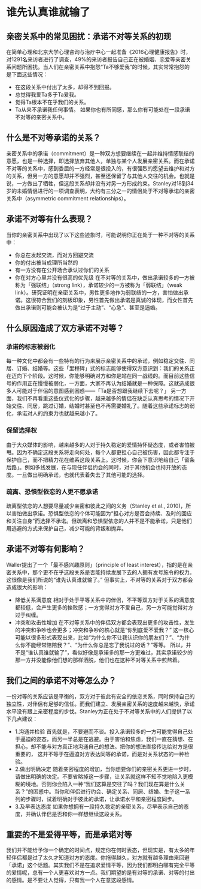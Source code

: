 # 谁先认真谁就输了

## 亲密关系中的常见困扰：承诺不对等关系的初现
在简单心理和北京大学心理咨询与治疗中心一起准备《2016心理健康报告》时，对1291名来访者进行了调查，49%的来访者报告自己正在被婚姻、恋爱等亲密关系问题所困扰。当人们在亲密关系中抱怨“Ta不够爱我”的时候，其实常常抱怨的是下面这些情况：
- 在这段关系中付出了太多，却得不到回报。
- 总觉得我爱Ta多于Ta爱我。
- 觉得Ta根本不在乎我们的关系。
- Ta从来不承诺我任何事情。
如果你也有所同感，那么你有可能处在一段承诺不对等的亲密关系中。

## 什么是不对等承诺的关系？
亲密关系中的承诺（commitment）是一种双方想要继续在一起并维持情感联结的意愿，也是一种选择，即选择放弃其他人，单独与某个人发展亲密关系。而在承诺不对等的关系中，感到委屈的一方经常是很投入的，有很强烈的愿望去维护和对方的关系，但另一方的意愿却并不强烈，甚至还保留了与其他人交往的机会。也就是说，一方做出了牺牲，但这段关系却并没有对另一方形成约束。Stanley对18到34岁的未婚情侣进行的一项调查表明，大约有三分之一的情侣处于不对等承诺的亲密关系中（asymmetric commitment relationships）。

## 承诺不对等有什么表现？
当你的亲密关系中出现了以下这些迹象时，可能说明你正在处于一种不对等的关系中：
- 你总在发起交流，而对方回避交流
- 你的付出被当成理所当然的
- 有一方没有在公开场合承认过你们的关系
- 你在对方心里并没有很高的优先级
在不对等的关系中，做出承诺较多的一方被称为「强联结」（strong link），承诺较少的一方被称为「弱联结」（weak link）。研究证明在亲密关系中，男性更多地作为弱联结的一方，害怕做出承诺。这很符合我们的刻板印象，男性首先做出承诺是真诚的体现，而女性首先做出承诺则可能会被认为是“过于主动”、“心急”、甚至是逼婚。

## 什么原因造成了双方承诺不对等？
### 承诺的标志被弱化
每一种文化中都会有一些特有的行为来展示亲密关系中的承诺，例如稳定交往、同居、订婚、结婚等。这些「里程碑」式的标志能够使得双方意识到：我们的关系正在迈向下个阶段。这时候，你能够明确对方和你是站在同一战线的。而目前这些信号的作用正在慢慢被弱化，一方面，大家不再认为结婚就是一种保障。这就造成很多人可能对于伴侣的意图感到困惑——「Ta是否想跟我继续下去呢？」 另一方面，我们不再看重这些仪式化的步骤，越来越多的情侣在缺乏认真思考的情况下开始交往、同居，跳过订婚，结婚时甚至也不再需要婚礼了。随着这些承诺标志的弱化，承诺对人的约束力也就越来越小了。
### 保留选择权
由于大众媒体的影响，越来越多的人对于持久稳定的爱情持怀疑态度，或者害怕被甩。因为不确定这段关系将走向何处，每个人都更担心自己被伤害，因此都专注于保护自己，而不把精力花在维系这段关系上。这时候，你会下意识地给自己「留条后路」。例如多线发展，在与现任伴侣约会的同时，对于其他机会也持开放的态度。一旦做出明确承诺，也就代表着失去了其他可能的选择。
### 疏离、恐惧型依恋的人更不愿承诺
疏离型依恋的人想要尽量减少亲密和彼此之间的义务（Stanley et al., 2010)，所以害怕做出承诺。恐惧型依恋的个体可能因为“担心对方是否会持续、及时的回应和关注自身”而选择不承诺。但疏离和恐惧型依恋的人并不是不能承诺，只是他们用逃避的方式来保护自己，减少可能的背叛和抛弃。

## 承诺不对等有何影响？
Waller提出了一个「最不感兴趣原则」（principle of least interest），指的是在亲密关系中，那个更不在乎这段关系是否能持续发展下去的人拥有发号施令的权力。这很像是我们所说的“谁先认真谁就输了。” 但事实上，不对等的关系对于双方都会造成很大的影响：
- 降低关系满意度
相对于处于平等关系中的伴侣，不平等双方对于关系的满意度都较低，会产生更多的挫败感；一方觉得对方不爱自己，另一方可能觉得对方过于纠缠。
- 冲突和攻击性增加
在不对等关系中的伴侣双方都会表现出更多的攻击性，发生的冲突和争吵也会更多；冲突和争吵的核心就是“你到底爱不爱我？” 这一核心可能以很多形式表现出来，比如“为什么你不让我认识你的朋友们？”、“为什么你不能经常陪陪我？”、“为什么你总是忘了我说过的话？”等等。
所以，并不是“谁认真谁就输了”，看似好像是承诺多的那一方更难过，其实承诺较少的那一方并没能像他们想的那样洒脱，他们也在这种不对等关系中煎熬着。

## 我们之间的承诺不对等怎么办？
一份对等的关系应该是平衡的，双方对于彼此有安全的依恋关系，同时保持自己的独立性，对伴侣有足够的信任。而我们建立、发展亲密关系的速度越来越快，承诺水平没有跟上亲密程度的步伐。Stanley为正在处于不对等关系中的人们提供了以下几点建议：
- 1.沟通并检验
首先就是，不要避而不谈。投入承诺较多的一方可能觉得自己处于逼迫的姿态，而另一半总是在逃避。由于害怕和焦虑，我们一直在猜想、在担心，却不能与对方真正地沟通自己的想法。把你的想法直接传达给对方是很重要的， 这并不等于在逼迫对方表达同等的承诺，而是对关系状态的一种检验。
- 2.做出明确决定
随着亲密程度的增加，当你想要你们的亲密关系更进一步时，请做出明确的决定。不要省略掉这一步骤，让关系就这样不知不觉地陷入更模糊的境地。否则你会陷入一种“我们这算是交往了吗？我们现在算是什么关系？”的困惑中。当你和伴侣进行约会、确定关系、同居、结婚、生子这一系列的步骤时，试着明确对于彼此的承诺，让承诺水平和亲密程度同步。
- 3.及早表达态度
如果你想拥有一段持久稳定的亲密关系，尽早表示自己的态度，并确认伴侣是否和你一样想继续这段关系。

## 重要的不是爱得平等，而是承诺对等
我们并不能给予你一个确定的时间点，规定你在何时表态，但现实是，有太多的年轻伴侣都是过了太久才知道对方的态度。你拖得越久，对方就有越多理由来回避「承诺」这个话题。其实我们不是在追求爱情平等，因为我们都明白哪有完全平等的爱情呢，总有一个人更喜欢对方一点。我们期望的是有对等的承诺、对等的付出的感情。是不要让人觉得，只有我一个人在意这段感情。





